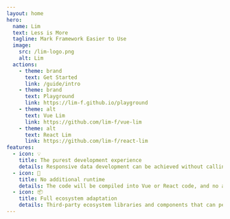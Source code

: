 ```yaml
---
layout: home
hero:
  name: Lim
  text: Less is More
  tagline: Mark Framework Easier to Use
  image:
    src: /lim-logo.png
    alt: Lim
  actions:
    - theme: brand
      text: Get Started
      link: /guide/intro
    - theme: brand
      text: Playground
      link: https://lim-f.github.io/playground
    - theme: alt
      text: Vue Lim
      link: https://github.com/lim-f/vue-lim
    - theme: alt
      text: React Lim
      link: https://github.com/lim-f/react-lim
features:
  - icon: 💡
    title: The purest development experience
    details: Responsive data development can be achieved without calling Composition API or Hooks
  - icon: 🔑
    title: No additional runtime
    details: The code will be compiled into Vue or React code, and no additional runtime code will be introduced
  - icon: 📦
    title: Full ecosystem adaptation
    details: Third-party ecosystem libraries and components that can perfectly adapt to Vue and React
---
```


